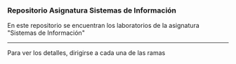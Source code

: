 ### Repositorio Asignatura Sistemas de Información

En este repositorio se encuentran los laboratorios de la asignatura "Sistemas de Información"

---

Para ver los detalles, dirigirse a cada una de las ramas


